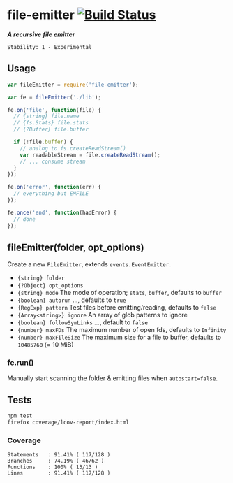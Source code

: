 # file-emitter [![Build Status](https://secure.travis-ci.org/skenqbx/file-emitter.png)](http://travis-ci.org/skenqbx/file-emitter)

**_A recursive file emitter_**

```
Stability: 1 - Experimental
```

## Usage

```js
var fileEmitter = require('file-emitter');

var fe = fileEmitter('./lib');

fe.on('file', function(file) {
  // {string} file.name
  // {fs.Stats} file.stats
  // {?Buffer} file.buffer

  if (!file.buffer) {
    // analog to fs.createReadStream()
    var readableStream = file.createReadStream();
    // ... consume stream
  }
});

fe.on('error', function(err) {
  // everything but EMFILE
});

fe.once('end', function(hadError) {
  // done
});
```

## fileEmitter(folder, opt_options)
Create a new `FileEmitter`, extends `events.EventEmitter`.

 - `{string} folder`
 - `{?Object} opt_options`
  - `{string} mode` The mode of operation; `stats`, `buffer`, defaults to `buffer`
  - `{boolean} autorun` ..., defaults to `true`
  - `{RegExp} pattern` Test files before emitting/reading, defaults to `false`
  - `{Array<string>} ignore` An array of glob patterns to ignore
  - `{boolean} followSymLinks` ..., default to `false`
  - `{number} maxFDs` The maximum number of open fds, defaults to `Infinity`
  - `{number} maxFileSize` The maximum size for a file to buffer, defaults to `10485760` (= 10 MiB)

### fe.run()
Manually start scanning the folder & emitting files when `autostart=false`.


## Tests

```bash
npm test
firefox coverage/lcov-report/index.html
```

### Coverage

```
Statements   : 91.41% ( 117/128 )
Branches     : 74.19% ( 46/62 )
Functions    : 100% ( 13/13 )
Lines        : 91.41% ( 117/128 )
```
